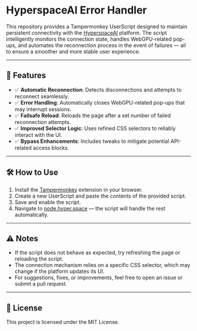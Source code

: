 # HyperspaceAI Error Handler

This repository provides a Tampermonkey UserScript designed to maintain persistent connectivity with the [HyperspaceAI](https://node.hyper.space) platform. The script intelligently monitors the connection state, handles WebGPU-related pop-ups, and automates the reconnection process in the event of failures — all to ensure a smoother and more stable user experience.

---

## 🚀 Features

- ✅ **Automatic Reconnection**: Detects disconnections and attempts to reconnect seamlessly.
- ✅ **Error Handling**: Automatically closes WebGPU-related pop-ups that may interrupt sessions.
- ✅ **Failsafe Reload**: Reloads the page after a set number of failed reconnection attempts.
- ✅ **Improved Selector Logic**: Uses refined CSS selectors to reliably interact with the UI.
- ✅ **Bypass Enhancements**: Includes tweaks to mitigate potential API-related access blocks.

---

## 🛠️ How to Use

1. Install the [Tampermonkey](https://www.tampermonkey.net/) extension in your browser.
2. Create a new UserScript and paste the contents of the provided script.
3. Save and enable the script.
4. Navigate to [node.hyper.space](https://node.hyper.space) — the script will handle the rest automatically.

---

## ⚠️ Notes

- If the script does not behave as expected, try refreshing the page or reloading the script.
- The connection mechanism relies on a specific CSS selector, which may change if the platform updates its UI.
- For suggestions, fixes, or improvements, feel free to open an issue or submit a pull request.

---

## 📄 License

This project is licensed under the MIT License.
